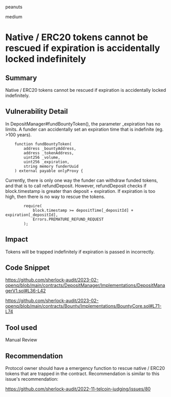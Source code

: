 peanuts

medium

# Native / ERC20 tokens cannot be rescued if expiration is accidentally locked indefinitely

## Summary

Native / ERC20 tokens cannot be rescued if expiration is accidentally locked indefinitely.

## Vulnerability Detail

In DepositManager#fundBountyToken(), the parameter _expiration has no limits. A funder can accidentally set an expiration time that is indefinite (eg. >100 years).    
```solidity
    function fundBountyToken(
        address _bountyAddress,
        address _tokenAddress,
        uint256 _volume,
        uint256 _expiration,
        string memory funderUuid
    ) external payable onlyProxy {
```
Currently, there is only one way the funder can withdraw funded tokens, and that is to call refundDeposit. However, refundDeposit checks if block.timestamp is greater than deposit + expiration. If expiration is too high, then there is no way to rescue the tokens.

```solidity
        require(
            block.timestamp >= depositTime[_depositId] + expiration[_depositId],
            Errors.PREMATURE_REFUND_REQUEST
        );
```


## Impact

Tokens will be trapped indefinitely if expiration is passed in incorrectly.

## Code Snippet

https://github.com/sherlock-audit/2023-02-openq/blob/main/contracts/DepositManager/Implementations/DepositManagerV1.sol#L36-L42

https://github.com/sherlock-audit/2023-02-openq/blob/main/contracts/Bounty/Implementations/BountyCore.sol#L71-L74

## Tool used

Manual Review

## Recommendation

Protocol owner should have a emergency function to rescue native / ERC20 tokens that are trapped in the contract. Recommendation is similar to this issue's recommendation:

https://github.com/sherlock-audit/2022-11-telcoin-judging/issues/80


